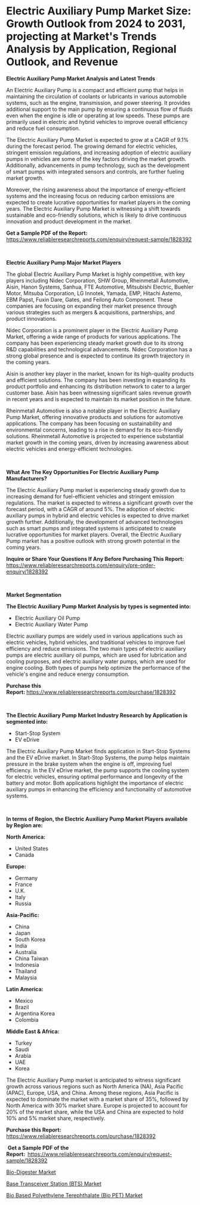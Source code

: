 <p><h1>Electric Auxiliary Pump Market Size: Growth Outlook from 2024 to 2031, projecting at Market's Trends Analysis by Application, Regional Outlook, and Revenue</h1></p><p><strong>Electric Auxiliary Pump Market Analysis and Latest Trends</strong></p>
<p><p>An Electric Auxiliary Pump is a compact and efficient pump that helps in maintaining the circulation of coolants or lubricants in various automobile systems, such as the engine, transmission, and power steering. It provides additional support to the main pump by ensuring a continuous flow of fluids even when the engine is idle or operating at low speeds. These pumps are primarily used in electric and hybrid vehicles to improve overall efficiency and reduce fuel consumption.</p><p>The Electric Auxiliary Pump Market is expected to grow at a CAGR of 9.1% during the forecast period. The growing demand for electric vehicles, stringent emission regulations, and increasing adoption of electric auxiliary pumps in vehicles are some of the key factors driving the market growth. Additionally, advancements in pump technology, such as the development of smart pumps with integrated sensors and controls, are further fueling market growth.</p><p>Moreover, the rising awareness about the importance of energy-efficient systems and the increasing focus on reducing carbon emissions are expected to create lucrative opportunities for market players in the coming years. The Electric Auxiliary Pump Market is witnessing a shift towards sustainable and eco-friendly solutions, which is likely to drive continuous innovation and product development in the market.</p></p>
<p><strong>Get a Sample PDF of the Report:&nbsp;</strong> <a href="https://www.reliableresearchreports.com/enquiry/request-sample/1828392">https://www.reliableresearchreports.com/enquiry/request-sample/1828392</a></p>
<p>&nbsp;</p>
<p><strong>Electric Auxiliary Pump Major Market Players</strong></p>
<p><p>The global Electric Auxiliary Pump Market is highly competitive, with key players including Nidec Corporation, SHW Group, Rheinmetall Automotive, Aisin, Hanon Systems, Sanhua, FTE Automotive, Mitsubishi Electric, Buehler Motor, Mitsuba Corporation, LG Innotek, Yamada, EMP, Hitachi Astemo, EBM Papst, Fuxin Dare, Gates, and Feilong Auto Component. These companies are focusing on expanding their market presence through various strategies such as mergers & acquisitions, partnerships, and product innovations.</p><p>Nidec Corporation is a prominent player in the Electric Auxiliary Pump Market, offering a wide range of products for various applications. The company has been experiencing steady market growth due to its strong R&D capabilities and technological advancements. Nidec Corporation has a strong global presence and is expected to continue its growth trajectory in the coming years.</p><p>Aisin is another key player in the market, known for its high-quality products and efficient solutions. The company has been investing in expanding its product portfolio and enhancing its distribution network to cater to a larger customer base. Aisin has been witnessing significant sales revenue growth in recent years and is expected to maintain its market position in the future.</p><p>Rheinmetall Automotive is also a notable player in the Electric Auxiliary Pump Market, offering innovative products and solutions for automotive applications. The company has been focusing on sustainability and environmental concerns, leading to a rise in demand for its eco-friendly solutions. Rheinmetall Automotive is projected to experience substantial market growth in the coming years, driven by increasing awareness about electric vehicles and energy-efficient technologies.</p></p>
<p>&nbsp;</p>
<p><strong>What Are The Key Opportunities For Electric Auxiliary Pump Manufacturers?</strong></p>
<p><p>The Electric Auxiliary Pump market is experiencing steady growth due to increasing demand for fuel-efficient vehicles and stringent emission regulations. The market is expected to witness a significant growth over the forecast period, with a CAGR of around 5%. The adoption of electric auxiliary pumps in hybrid and electric vehicles is expected to drive market growth further. Additionally, the development of advanced technologies such as smart pumps and integrated systems is anticipated to create lucrative opportunities for market players. Overall, the Electric Auxiliary Pump market has a positive outlook with strong growth potential in the coming years.</p></p>
<p><strong>Inquire or Share Your Questions If Any Before Purchasing This Report:</strong> <a href="https://www.reliableresearchreports.com/enquiry/pre-order-enquiry/1828392">https://www.reliableresearchreports.com/enquiry/pre-order-enquiry/1828392</a></p>
<p>&nbsp;</p>
<p><strong>Market Segmentation</strong></p>
<p><strong>The Electric Auxiliary Pump Market Analysis by types is segmented into:</strong></p>
<p><ul><li>Electric Auxiliary Oil Pump</li><li>Electric Auxiliary Water Pump</li></ul></p>
<p><p>Electric auxiliary pumps are widely used in various applications such as electric vehicles, hybrid vehicles, and traditional vehicles to improve fuel efficiency and reduce emissions. The two main types of electric auxiliary pumps are electric auxiliary oil pumps, which are used for lubrication and cooling purposes, and electric auxiliary water pumps, which are used for engine cooling. Both types of pumps help optimize the performance of the vehicle's engine and reduce energy consumption.</p></p>
<p><strong>Purchase this Report:&nbsp;</strong><a href="https://www.reliableresearchreports.com/purchase/1828392">https://www.reliableresearchreports.com/purchase/1828392</a></p>
<p>&nbsp;</p>
<p><strong>The Electric Auxiliary Pump Market Industry Research by Application is segmented into:</strong></p>
<p><ul><li>Start-Stop System</li><li>EV eDrive</li></ul></p>
<p><p>The Electric Auxiliary Pump Market finds application in Start-Stop Systems and the EV eDrive market. In Start-Stop Systems, the pump helps maintain pressure in the brake system when the engine is off, improving fuel efficiency. In the EV eDrive market, the pump supports the cooling system for electric vehicles, ensuring optimal performance and longevity of the battery and motor. Both applications highlight the importance of electric auxiliary pumps in enhancing the efficiency and functionality of automotive systems.</p></p>
<p>&nbsp;</p>
<p><strong>In terms of Region, the Electric Auxiliary Pump Market Players available by Region are:</strong></p>
<p>
    <p> <strong> North America: </strong>
        <ul>
            <li>United States</li>
            <li>Canada</li>
        </ul>
        </p> 
    <p> <strong> Europe: </strong>
        <ul>
            <li>Germany</li>
            <li>France</li>
            <li>U.K.</li>
            <li>Italy</li>
            <li>Russia</li>
        </ul>
        </p> 
    <p> <strong> Asia-Pacific: </strong>
        <ul>
            <li>China</li>
            <li>Japan</li>
            <li>South Korea</li>
            <li>India</li>
            <li>Australia</li>
            <li>China Taiwan</li>
            <li>Indonesia</li>
            <li>Thailand</li>
            <li>Malaysia</li>
        </ul>
        </p> 
    <p> <strong> Latin America: </strong>
        <ul>
            <li>Mexico</li>
            <li>Brazil</li>
            <li>Argentina Korea</li>
            <li>Colombia</li>
        </ul>
        </p> 
    <p> <strong> Middle East & Africa: </strong>
        <ul>
            <li>Turkey</li>
            <li>Saudi</li>
            <li>Arabia</li>
            <li>UAE</li>
            <li>Korea</li>
        </ul>
    </p>
    </p>
<p><p>The Electric Auxiliary Pump market is anticipated to witness significant growth across various regions such as North America (NA), Asia Pacific (APAC), Europe, USA, and China. Among these regions, Asia Pacific is expected to dominate the market with a market share of 35%, followed by North America with 30% market share. Europe is projected to account for 20% of the market share, while the USA and China are expected to hold 10% and 5% market share, respectively.</p></p>
<p><strong>Purchase this Report: </strong><a href="https://www.reliableresearchreports.com/purchase/1828392">https://www.reliableresearchreports.com/purchase/1828392</a></p>
<p>&nbsp;<strong>Get a Sample PDF of the Report:&nbsp;&nbsp;</strong><a href="https://www.reliableresearchreports.com/enquiry/request-sample/1828392">https://www.reliableresearchreports.com/enquiry/request-sample/1828392</a></p>
<p><strong></strong></p>
<p><p><a href="https://view.publitas.com/reportprime-1/bio-digester-market-size-market-trends-and-growth-outlook-forecasted-for-period-from-2023-to-2030/">Bio-Digester Market</a></p><p><a href="https://view.publitas.com/reportprime-1/decoding-the-base-transceiver-station-bts-market-a-deep-dive-into-the-latest-market-trends-market-segmentation-and-competitive-analysis/">Base Transceiver Station (BTS) Market</a></p><p><a href="https://view.publitas.com/reportprime-1/bio-based-polyethylene-terephthalate-bio-pet-market-offers-provide-insightful-data-for-the-time-period-from-2023-to-2030-and-also-provide-analysis-based-on-application-type-and-region/">Bio Based Polyethylene Terephthalate (Bio PET) Market</a></p></p>